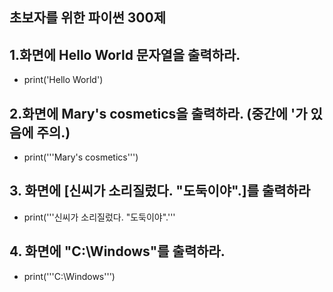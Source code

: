 ## 초보자를 위한 파이썬 300제

## 1.화면에 Hello World 문자열을 출력하라.
- print('Hello World')

## 2.화면에 Mary's cosmetics을 출력하라. (중간에 '가 있음에 주의.)
- print('''Mary's cosmetics''')

## 3. 화면에 [신씨가 소리질렀다. "도둑이야".]를 출력하라
 - print('''신씨가 소리질렀다. "도둑이야".''' 

## 4. 화면에 "C:\Windows"를 출력하라.
 - print('''C:\Windows''')


